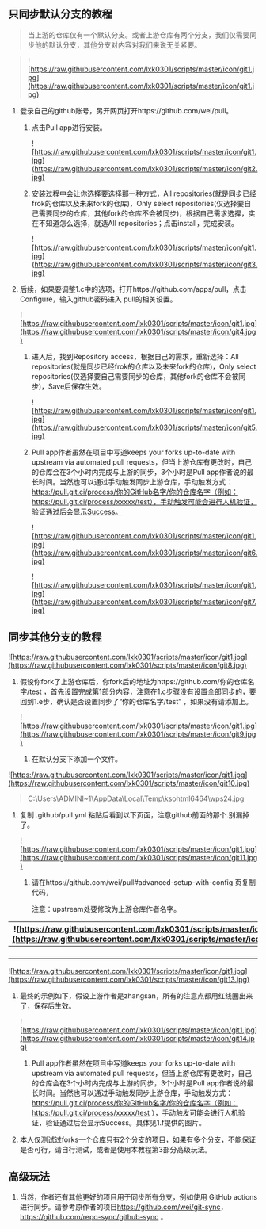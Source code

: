## 只同步默认分支的教程

>   当上游的仓库仅有一个默认分支。或者上游仓库有两个分支，我们仅需要同步他的默认分支，其他分支对内容对我们来说无关紧要。

>   ![https://raw.githubusercontent.com/lxk0301/scripts/master/icon/git1.jpg](https://raw.githubusercontent.com/lxk0301/scripts/master/icon/git1.jpg)

1.  登录自己的github账号，另开网页打开https://github.com/wei/pull。

    1.  点击Pull app进行安装。

        ![https://raw.githubusercontent.com/lxk0301/scripts/master/icon/git1.jpg](https://raw.githubusercontent.com/lxk0301/scripts/master/icon/git2.jpg)

    2.  安装过程中会让你选择要选择那一种方式，All
        repositories(就是同步已经frok的仓库以及未来fork的仓库)，Only select
        repositories(仅选择要自己需要同步的仓库，其他fork的仓库不会被同步)，根据自己需求选择，实在不知道怎么选择，就选All
        repositories；点击install，完成安装。

        ![https://raw.githubusercontent.com/lxk0301/scripts/master/icon/git1.jpg](https://raw.githubusercontent.com/lxk0301/scripts/master/icon/git3.jpg)

2.  后续，如果要调整1.c中的选项，打开https://github.com/apps/pull，点击Configure，输入github密码进入
    pull的相关设置。

    ![https://raw.githubusercontent.com/lxk0301/scripts/master/icon/git1.jpg](https://raw.githubusercontent.com/lxk0301/scripts/master/icon/git4.jpg)

    1.  进入后，找到Repository access，根据自己的需求，重新选择：All
        repositories(就是同步已经frok的仓库以及未来fork的仓库)，Only select
        repositories(仅选择要自己需要同步的仓库，其他fork的仓库不会被同步)，Save后保存生效。

        ![https://raw.githubusercontent.com/lxk0301/scripts/master/icon/git1.jpg](https://raw.githubusercontent.com/lxk0301/scripts/master/icon/git5.jpg)

    2.  Pull app作者虽然在项目中写道keeps your forks up-to-date with upstream
        via automated pull
        requests，但当上游仓库有更改时，自己的仓库会在3个小时内完成与上游的同步，3个小时是Pull
        app作者说的最长时间。当然也可以通过手动触发同步上游仓库，手动触发方式：https://pull.git.ci/process/你的GitHub名字/你的仓库名字（例如：https://pull.git.ci/process/xxxxx/test），手动触发可能会进行人机验证，验证通过后会显示Success。

        ![https://raw.githubusercontent.com/lxk0301/scripts/master/icon/git1.jpg](https://raw.githubusercontent.com/lxk0301/scripts/master/icon/git6.jpg)

        ![https://raw.githubusercontent.com/lxk0301/scripts/master/icon/git1.jpg](https://raw.githubusercontent.com/lxk0301/scripts/master/icon/git7.jpg)

## 同步其他分支的教程

![https://raw.githubusercontent.com/lxk0301/scripts/master/icon/git1.jpg](https://raw.githubusercontent.com/lxk0301/scripts/master/icon/git8.jpg)

1.  假设你fork了上游仓库后，你fork后的地址为https://github.com/你的仓库名字/test
    ，首先设置完成第1部分内容，注意在1.c步骤没有设置全部同步的，要回到1.e步，确认是否设置同步了“你的仓库名字/test”
    ，如果没有请添加上。

    ![https://raw.githubusercontent.com/lxk0301/scripts/master/icon/git1.jpg](https://raw.githubusercontent.com/lxk0301/scripts/master/icon/git9.jpg)

    1.  在默认分支下添加一个文件。

![https://raw.githubusercontent.com/lxk0301/scripts/master/icon/git1.jpg](https://raw.githubusercontent.com/lxk0301/scripts/master/icon/git10.jpg)

>   C:\\Users\\ADMINI\~1\\AppData\\Local\\Temp\\ksohtml6464\\wps24.jpg

1.  复制 .github/pull.yml 粘贴后看到以下页面，注意github前面的那个.别漏掉了。

    ![https://raw.githubusercontent.com/lxk0301/scripts/master/icon/git1.jpg](https://raw.githubusercontent.com/lxk0301/scripts/master/icon/git11.jpg)

    1.  请在https://github.com/wei/pull\#advanced-setup-with-config 页复制代码，

        注意：upstream处要修改为上游仓库作者名字。

| ![https://raw.githubusercontent.com/lxk0301/scripts/master/icon/git1.jpg](https://raw.githubusercontent.com/lxk0301/scripts/master/icon/git12.jpg) |   |
|----------------------------------------------------------------------------------------------------------------------------------------------------|---|
|                                                                                                                                                    |   |
|                                                                                                                                                    |   |
|                                                                                                                                                    |   |
|                                                                                                                                                    |   |

![https://raw.githubusercontent.com/lxk0301/scripts/master/icon/git1.jpg](https://raw.githubusercontent.com/lxk0301/scripts/master/icon/git13.jpg)

1.  最终的示例如下，假设上游作者是zhangsan，所有的注意点都用红线圈出来了，保存后生效。

    ![https://raw.githubusercontent.com/lxk0301/scripts/master/icon/git1.jpg](https://raw.githubusercontent.com/lxk0301/scripts/master/icon/git14.jpg)

    1.  Pull app作者虽然在项目中写道keeps your forks up-to-date with upstream
        via automated pull
        requests，但当上游仓库有更改时，自己的仓库会在3个小时内完成与上游的同步，3个小时是Pull
        app作者说的最长时间。当然也可以通过手动触发同步上游仓库，手动触发方式：https://pull.git.ci/process/你的GitHub名字/你的仓库名字（例如：<https://pull.git.ci/process/xxxxx/test>
        ），手动触发可能会进行人机验证，验证通过后会显示Success。具体见1.f提供的图片。

2.  本人仅测试过forks一个仓库只有2个分支的项目，如果有多个分支，不能保证是否可行，请自行测试，或者是使用本教程第3部分高级玩法。

## 高级玩法

1.  当然，作者还有其他更好的项目用于同步所有分支，例如使用 GitHub actions
    进行同步。请参考原作者的项目<https://github.com/wei/git-sync>，
    <https://github.com/repo-sync/github-sync> 。

